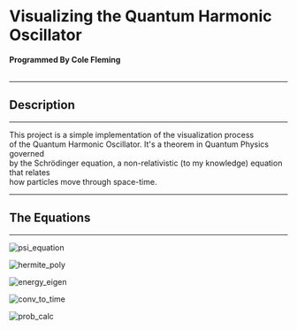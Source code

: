 # Visualizing the Quantum Harmonic Oscillator
**Programmed By Cole Fleming**
<br><br>


---
## **Description**
---
This project is a simple implementation of the visualization process<br>
of the Quantum Harmonic Oscillator. It's a theorem in Quantum Physics governed<br>
by the Schrödinger equation, a non-relativistic (to my knowledge) equation that relates<br>
how particles move through space-time.<br>

---
## **The Equations**
---

![psi_equation](https://wikimedia.org/api/rest_v1/media/math/render/svg/8dab3fb86520cd6a548f215e376a3e9b4549feac)<br>

![hermite_poly](https://wikimedia.org/api/rest_v1/media/math/render/svg/9a199b131d9946bbe17ddf07c780a6a26d83831e)<br>

![energy_eigen](https://wikimedia.org/api/rest_v1/media/math/render/svg/86cc6f66ce0cf3c08afd4d1bf92433aa7d6d0bb5)<br>

![conv_to_time](https://wikimedia.org/api/rest_v1/media/math/render/svg/462d3daef5f01c9a0c39c90a21c064b52155f32a)<br>

![prob_calc](https://wikimedia.org/api/rest_v1/media/math/render/svg/4ddaf4da12683bdc16d2bf67893f20f9eab035a2)<br>


